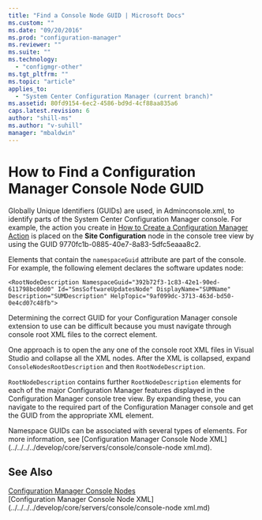 ```yaml
---
title: "Find a Console Node GUID | Microsoft Docs"
ms.custom: ""
ms.date: "09/20/2016"
ms.prod: "configuration-manager"
ms.reviewer: ""
ms.suite: ""
ms.technology:
  - "configmgr-other"
ms.tgt_pltfrm: ""
ms.topic: "article"
applies_to:
  - "System Center Configuration Manager (current branch)"
ms.assetid: 80fd9154-6ec2-4586-bd9d-4cf88aa835a6
caps.latest.revision: 6
author: "shill-ms"
ms.author: "v-suhill"
manager: "mbaldwin"
---
```

# How to Find a Configuration Manager Console Node GUID
Globally Unique Identifiers (GUIDs) are used, in Adminconsole.xml, to identify parts of the System Center Configuration Manager console. For example, the action you create in [How to Create a Configuration Manager Action](../../../../develop/core/servers/console/how-to-create-a-configuration-manager-action.md) is placed on the **Site Configuration** node in the console tree view by using the GUID 9770fc1b-0885-40e7-8a83-5dfc5eaaa8c2.  

 Elements that contain the `namespaceGuid` attribute are part of the console. For example, the following element declares the software updates node:  

 `<RootNodeDescription NamespaceGuid="392b72f3-1c83-42e1-90ed-611798bc0dd0" Id="SmsSoftwareUpdatesNode" DisplayName="SUMName" Description="SUMDescription" HelpTopic="9af099dc-3713-463d-bd50-0e4cd07c48fb">`  

 Determining the correct GUID for your Configuration Manager console extension to use can be difficult because you must navigate through console root XML files to the correct element.  

 One approach is to open the any one of the console root XML files in Visual Studio and collapse all the XML nodes. After the XML is collapsed, expand `ConsoleNodesRootDescription` and then `RootNodeDescription`.  

 `RootNodeDescription` contains further `RootNodeDescription` elements for each of the major Configuration Manager features displayed in the Configuration Manager console tree view. By expanding these, you can navigate to the required part of the Configuration Manager console and get the GUID from the appropriate XML element.  

 Namespace GUIDs can be associated with several types of elements. For more information, see [Configuration Manager Console Node XML](../../../../develop/core/servers/console/console-node xml.md).  

## See Also  
 [Configuration Manager Console Nodes](../../../../develop/core/servers/console/console-nodes.md)   
 [Configuration Manager Console Node XML](../../../../develop/core/servers/console/console-node xml.md)
